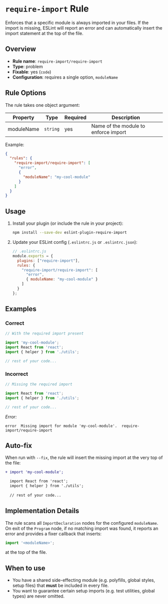 # `require-import` Rule

Enforces that a specific module is always imported in your files. If the import is missing, ESLint will report an error and can automatically insert the import statement at the top of the file.

## Overview

* **Rule name**: `require-import/require-import`
* **Type**: problem
* **Fixable**: yes (`code`)
* **Configuration**: requires a single option, `moduleName`

## Rule Options

The rule takes one object argument:

| Property   | Type     | Required | Description                          |
| ---------- | -------- | -------- | ------------------------------------ |
| moduleName | `string` | yes      | Name of the module to enforce import |

Example:

```json
{
  "rules": {
    "require-import/require-import": [
      "error",
      {
        "moduleName": "my-cool-module"
      }
    ]
  }
}
```

## Usage

1. Install your plugin (or include the rule in your project):

   ```bash
   npm install --save-dev eslint-plugin-require-import
   ```

2. Update your ESLint config (`.eslintrc.js` or `.eslintrc.json`):

   ```js
   // .eslintrc.js
   module.exports = {
     plugins: ["require-import"],
     rules: {
       "require-import/require-import": [
         "error",
         { moduleName: "my-cool-module" }
       ]
     }
   };
   ```

## Examples

### Correct

```js
// With the required import present

import 'my-cool-module';
import React from 'react';
import { helper } from './utils';

// rest of your code...
```

### Incorrect

```js
// Missing the required import

import React from 'react';
import { helper } from './utils';

// rest of your code...
```

*Error:*

```text
error  Missing import for module 'my-cool-module'.  require-import/require-import
```

## Auto-fix

When run with `--fix`, the rule will insert the missing import at the very top of the file:

```diff
+ import 'my-cool-module';

  import React from 'react';
  import { helper } from './utils';
  
  // rest of your code...
```

## Implementation Details

The rule scans all `ImportDeclaration` nodes for the configured `moduleName`. On exit of the `Program` node, if no matching import was found, it reports an error and provides a fixer callback that inserts:

```js
import '<moduleName>';
```

at the top of the file.

## When to use

* You have a shared side-effecting module (e.g. polyfills, global styles, setup files) that **must** be included in every file.
* You want to guarantee certain setup imports (e.g. test utilities, global types) are never omitted.
